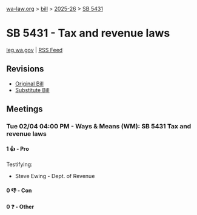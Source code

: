[wa-law.org](/) > [bill](/bill/) > [2025-26](/bill/2025-26/) > [SB 5431](/bill/2025-26/sb/5431/)

# SB 5431 - Tax and revenue laws
[leg.wa.gov](https://app.leg.wa.gov/billsummary?BillNumber=5431&Year=2025&Initiative=false) | [RSS Feed](./rss.xml)

## Revisions
* [Original Bill](1/)
* [Substitute Bill](S/)

## Meetings
### Tue 02/04 04:00 PM - Ways & Means (WM): SB 5431 Tax and revenue laws
#### 1 👍 - Pro
Testifying:
* Steve Ewing - Dept. of Revenue

#### 0 👎 - Con

#### 0 ❓ - Other

